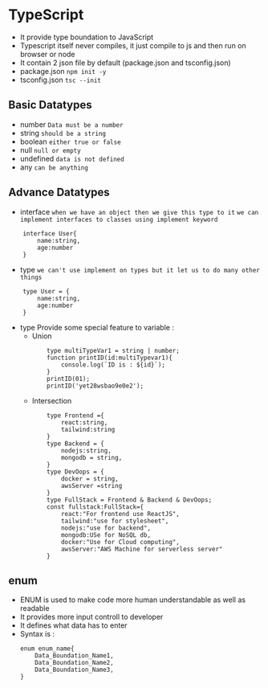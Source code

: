 # TypeScript

- It provide type boundation to JavaScript
- Typescript itself never compiles, it just compile to js and then run on browser or node
- It contain 2 json file by default (package.json and tsconfig.json)
- package.json `npm init -y`
- tsconfig.json `tsc --init`

## Basic Datatypes

- number `Data must be a number`
- string `should be a string`
- boolean `either true or false`
- null `null or empty`
- undefined `data is not defined`
- any `can be anything`

## Advance Datatypes

- interface 
`when we have an object then we give this type to it`
`we can implement interfaces to classes using implement keyword`
```
    interface User{
        name:string,
        age:number
    }
```
- type 
`we can't use implement on types but it let us to do many other things`
```
    type User = {
        name:string,
        age:number
    }
```
- type Provide some special feature to variable :
    - Union
        ```
            type multiTypeVar1 = string | number;
            function printID(id:multiTypevar1){
                console.log(`ID is : ${id}`);
            }
            printID(01);
            printID('yet28wsbao9e0e2');
        ```
    - Intersection 
        ```
            type Frontend ={
                react:string,
                tailwind:string
            }
            type Backend = {
                nodejs:string,
                mongodb = string,
            }
            type DevOops = {
                docker = string,
                awsServer =string
            }
            type FullStack = Frontend & Backend & DevOops; 
            const fullstack:FullStack={
                react:"For frontend use ReactJS",
                tailwind:"use for stylesheet",
                nodejs:"use for backend",
                mongodb:USe for NoSQL db,
                docker:"Use for Cloud computing",
                awsServer:"AWS Machine for serverless server"
            } 
        ```
## enum

- ENUM is used to make code more human understandable as well as readable
- It provides more input controll to developer
- It defines what data has to enter
- Syntax is :
  ```
  enum enum_name{
      Data_Boundation_Name1,
      Data_Boundation_Name2,
      Data_Boundation_Name3,
  }
  ```
